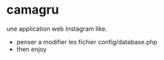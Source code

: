 # camagru
une application web Instagram like.

- penser a modifier les fichier config/database.php
- then enjoy

